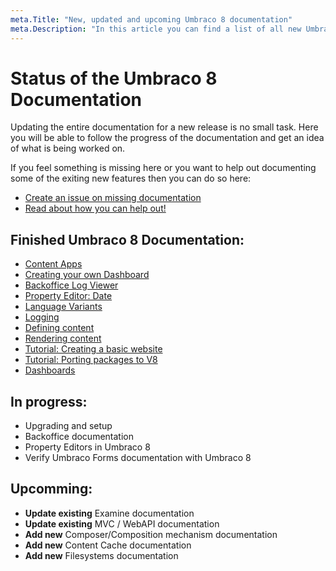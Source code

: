 ```yaml
---
meta.Title: "New, updated and upcoming Umbraco 8 documentation"
meta.Description: "In this article you can find a list of all new Umbraco 8 documentation, as well as see which documentation is currently being worked on."
---
```


# Status of the Umbraco 8 Documentation

Updating the entire documentation for a new release is no small task. Here you will be able to follow the progress of the documentation and get an idea of what is being worked on.

If you feel something is missing here or you want to help out documenting some of the exiting new features then you can do so here:

* [Create an issue on missing documentation](https://github.com/umbraco/UmbracoDocs/issues)
* [Read about how you can help out!](Contribute)

## Finished Umbraco 8 Documentation:

* [Content Apps](Extending/Content-Apps/index-v8)
* [Creating your own Dashboard](Extending/Dashboards/index-v8)
* [Backoffice Log Viewer](Getting-Started/Backoffice/LogViewer/index-v8)
* [Property Editor: Date](Getting-Started/Backoffice/Property-Editors/Built-in-Property-Editors/Date/index-v8)
* [Language Variants](Getting-Started/Backoffice/Variants)
* [Logging](Getting-Started/Code/Debugging/Logging/index-v8)
* [Defining content](Getting-Started/Data/Defining-content/index-v8)
* [Rendering content](Getting-Started/Design/Rendering-Content/index-v8)
* [Tutorial: Creating a basic website](Tutorials/Creating-Basic-Site/index-v8)
* [Tutorial: Porting packages to V8](Tutorials/Porting-Packages-V8)
* [Dashboards](Extending/Dashboards/index-v8)

## In progress:

* Upgrading and setup
* Backoffice documentation
* Property Editors in Umbraco 8
* Verify Umbraco Forms documentation with Umbraco 8

## Upcomming:

* **Update existing** Examine documentation
* **Update existing** MVC / WebAPI documentation
* **Add new** Composer/Composition mechanism documentation
* **Add new** Content Cache documentation
* **Add new** Filesystems documentation

